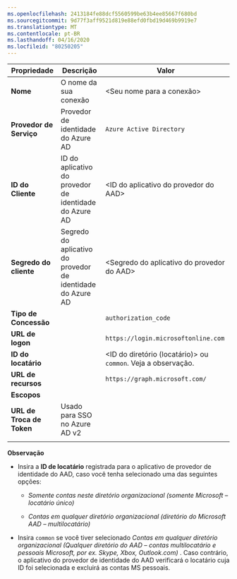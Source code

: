 ```yaml
---
ms.openlocfilehash: 2413184fe88dcf5560599be63b4ee85667f680bd
ms.sourcegitcommit: 9d77f3aff9521d819e88efd0fbd19d469b9919e7
ms.translationtype: MT
ms.contentlocale: pt-BR
ms.lasthandoff: 04/16/2020
ms.locfileid: "80250205"
---
```

<!-- Azure AD v1 settings -->
<!-- Fixed ID -->
| **Propriedade** | **Descrição** | **Valor** |
|---|---|---|
|**Nome** | O nome da sua conexão | \<Seu nome para a conexão\> <img width="300px">|
|**Provedor de Serviço**| Provedor de identidade do Azure AD | `Azure Active Directory` |
|**ID do Cliente** | ID do aplicativo do provedor de identidade do Azure AD| \<ID do aplicativo do provedor do AAD\> |
|**Segredo do cliente** | Segredo do aplicativo do provedor de identidade do Azure AD| \<Segredo do aplicativo do provedor do AAD\> |
|**Tipo de Concessão** | | `authorization_code` |
|**URL de logon** | | `https://login.microsoftonline.com` |
|**ID do locatário** | | <ID do diretório (locatário)> ou `common`. Veja a observação.|
|**URL de recursos** | | `https://graph.microsoft.com/` |
|**Escopos** | | <leave it blank> |
|**URL de Troca de Token** |Usado para SSO no Azure AD v2| |
| | |


**Observação**

- Insira a **ID de locatário** registrada para o aplicativo de provedor de identidade do AAD, caso você tenha selecionado uma das seguintes opções:

    - *Somente contas neste diretório organizacional (somente Microsoft – locatário único)*

    - *Contas em qualquer diretório organizacional (diretório do Microsoft AAD – multilocatário)*
- Insira `common` se você tiver selecionado *Contas em qualquer diretório organizacional (Qualquer diretório do AAD – contas multilocatário e pessoais Microsoft, por ex. Skype, Xbox, Outlook.com)* . Caso contrário, o aplicativo do provedor de identidade do AAD verificará o locatário cuja ID foi selecionada e excluirá as contas MS pessoais.
